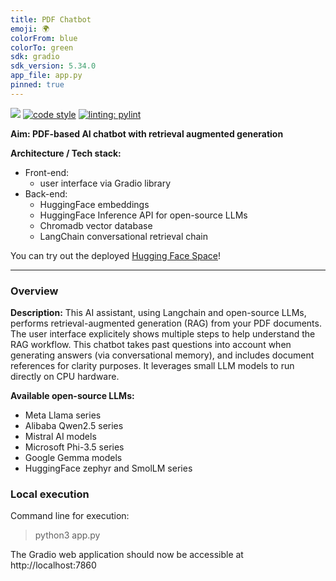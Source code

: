 ```yaml
---
title: PDF Chatbot
emoji: 🌍
colorFrom: blue
colorTo: green
sdk: gradio
sdk_version: 5.34.0
app_file: app.py
pinned: true
---
```



[![](https://img.shields.io/badge/python-3.10+-blue.svg)](https://www.python.org/downloads/)
[![code style](https://img.shields.io/badge/code%20style-black-000000.svg)](https://github.com/psf/black)
[![linting: pylint](https://img.shields.io/badge/linting-pylint-yellowgreen)](https://github.com/pylint-dev/pylint)



**Aim: PDF-based AI chatbot with retrieval augmented generation**


**Architecture / Tech stack:**
 - Front-end: 
   - user interface via Gradio library
 - Back-end: 
   - HuggingFace embeddings
   - HuggingFace Inference API for open-source LLMs
   - Chromadb vector database
   - LangChain conversational retrieval chain


You can try out the deployed [Hugging Face Space](https://huggingface.co/spaces/cvachet/pdf-chatbot)!


----

### Overview

**Description:**
This AI assistant, using Langchain and open-source LLMs, performs retrieval-augmented generation (RAG) from your PDF documents. The user interface explicitely shows multiple steps to help understand the RAG workflow. This chatbot takes past questions into account when generating answers (via conversational memory), and includes document references for clarity purposes. It leverages small LLM models to run directly on CPU hardware. 


**Available open-source LLMs:**
 - Meta Llama series
 - Alibaba Qwen2.5 series
 - Mistral AI models
 - Microsoft Phi-3.5 series
 - Google Gemma models
 - HuggingFace zephyr and SmolLM series


### Local execution

Command line for execution:
> python3 app.py

The Gradio web application should now be accessible at http://localhost:7860

